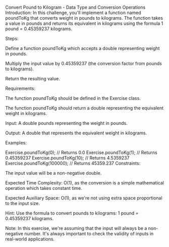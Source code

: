 Convert Pound to Kilogram - Data Type and Conversion Operations
Introduction: In this challenge, you'll implement a function named poundToKg that converts weight in pounds to kilograms. The function takes a value in pounds and returns its equivalent in kilograms using the formula 1 pound = 0.45359237 kilograms.

Steps:

Define a function poundToKg which accepts a double representing weight in pounds.

Multiply the input value by 0.45359237 (the conversion factor from pounds to kilograms).

Return the resulting value.

Requirements:

The function poundToKg should be defined in the Exercise class.

The function poundToKg should return a double representing the equivalent weight in kilograms.

Input: A double pounds representing the weight in pounds.

Output: A double that represents the equivalent weight in kilograms.

Examples:

Exercise.poundToKg(0); // Returns 0.0
Exercise.poundToKg(1); // Returns 0.45359237
Exercise.poundToKg(10); // Returns 4.5359237
Exercise.poundToKg(100000); // Returns 45359.237
Constraints:

The input value will be a non-negative double.

Expected Time Complexity: O(1), as the conversion is a simple mathematical operation which takes constant time.

Expected Auxiliary Space: O(1), as we're not using extra space proportional to the input size.

Hint: Use the formula to convert pounds to kilograms: 1 pound = 0.45359237 kilograms.

Note: In this exercise, we're assuming that the input will always be a non-negative number. It's always important to check the validity of inputs in real-world applications.